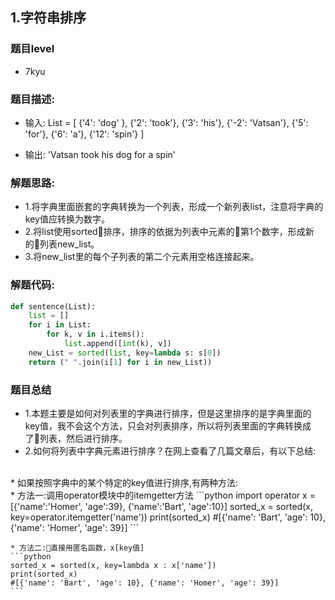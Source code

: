 ## 1.字符串排序
### 题目level
* 7kyu
### 题目描述:
* 输入:
List = [
        {'4': 'dog' }, {'2': 'took'}, {'3': 'his'},
        {'-2': 'Vatsan'}, {'5': 'for'}, {'6': 'a'}, {'12': 'spin'}
       ]

* 输出:
'Vatsan took his dog for a spin'

### 解题思路:
* 1.将字典里面嵌套的字典转换为一个列表，形成一个新列表list，注意将字典的key值应转换为数字。
* 2.将list使用sorted排序，排序的依据为列表中元素的第1个数字，形成新的列表new_list。
* 3.将new_list里的每个子列表的第二个元素用空格连接起来。


### 解题代码:

```python
def sentence(List):
    list = []
    for i in List:
        for k, v in i.items():
            list.append([int(k), v])
    new_List = sorted(list, key=lambda s: s[0])
    return (" ".join(i[1] for i in new_List))
```

### 题目总结
* 1.本题主要是如何对列表里的字典进行排序，但是这里排序的是字典里面的key值，我不会这个方法，只会对列表排序，所以将列表里面的字典转换成了列表，然后进行排序。
* 2.如何将列表中字典元素进行排序？在网上查看了几篇文章后，有以下总结:
<br/>
  * 如果按照字典中的某个特定的key值进行排序,有两种方法:
  <br/>
    * 方法一:调用operator模块中的itemgetter方法
    ```python
      import operator
      x = [{'name':'Homer', 'age':39}, {'name':'Bart', 'age':10}]
      sorted_x = sorted(x, key=operator.itemgetter('name'))
      print(sorted_x)
      #[{'name': 'Bart', 'age': 10}, {'name': 'Homer', 'age': 39}]
    ```

    * 方法二:直接用匿名函数，x[key值]
    ```python
    sorted_x = sorted(x, key=lambda x : x['name'])
    print(sorted_x)
    #[{'name': 'Bart', 'age': 10}, {'name': 'Homer', 'age': 39}]
    ```
